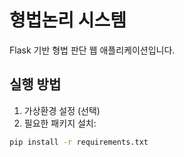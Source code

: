 # 형법논리 시스템

Flask 기반 형법 판단 웹 애플리케이션입니다.

## 실행 방법

1. 가상환경 설정 (선택)
2. 필요한 패키지 설치:

```bash
pip install -r requirements.txt
